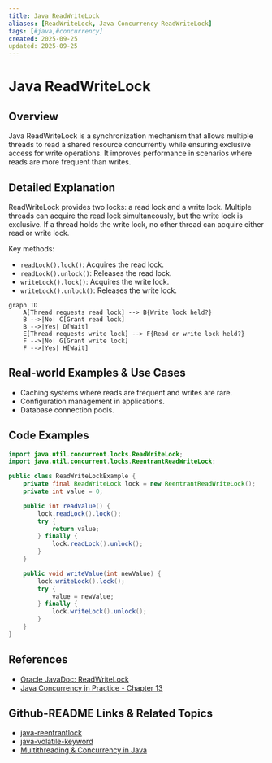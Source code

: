 ```yaml
---
title: Java ReadWriteLock
aliases: [ReadWriteLock, Java Concurrency ReadWriteLock]
tags: [#java,#concurrency]
created: 2025-09-25
updated: 2025-09-25
---
```


# Java ReadWriteLock

## Overview

Java ReadWriteLock is a synchronization mechanism that allows multiple threads to read a shared resource concurrently while ensuring exclusive access for write operations. It improves performance in scenarios where reads are more frequent than writes.

## Detailed Explanation

ReadWriteLock provides two locks: a read lock and a write lock. Multiple threads can acquire the read lock simultaneously, but the write lock is exclusive. If a thread holds the write lock, no other thread can acquire either read or write lock.

Key methods:
- `readLock().lock()`: Acquires the read lock.
- `readLock().unlock()`: Releases the read lock.
- `writeLock().lock()`: Acquires the write lock.
- `writeLock().unlock()`: Releases the write lock.

```mermaid
graph TD
    A[Thread requests read lock] --> B{Write lock held?}
    B -->|No| C[Grant read lock]
    B -->|Yes| D[Wait]
    E[Thread requests write lock] --> F{Read or write lock held?}
    F -->|No| G[Grant write lock]
    F -->|Yes| H[Wait]
```

## Real-world Examples & Use Cases

- Caching systems where reads are frequent and writes are rare.
- Configuration management in applications.
- Database connection pools.

## Code Examples

```java
import java.util.concurrent.locks.ReadWriteLock;
import java.util.concurrent.locks.ReentrantReadWriteLock;

public class ReadWriteLockExample {
    private final ReadWriteLock lock = new ReentrantReadWriteLock();
    private int value = 0;

    public int readValue() {
        lock.readLock().lock();
        try {
            return value;
        } finally {
            lock.readLock().unlock();
        }
    }

    public void writeValue(int newValue) {
        lock.writeLock().lock();
        try {
            value = newValue;
        } finally {
            lock.writeLock().unlock();
        }
    }
}
```

## References

- [Oracle JavaDoc: ReadWriteLock](https://docs.oracle.com/javase/8/docs/api/java/util/concurrent/locks/ReadWriteLock.html)
- [Java Concurrency in Practice - Chapter 13](https://www.amazon.com/Java-Concurrency-Practice-Brian-Goetz/dp/0321349601)

## Github-README Links & Related Topics

- [java-reentrantlock](java-reentrantlock/README.md)
- [java-volatile-keyword](java-volatile-keyword/README.md)
- [Multithreading & Concurrency in Java](../multithreading-and-concurrency-in-java/README.md)